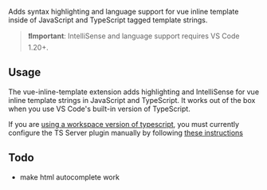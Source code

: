 <!-- [![](https://vsmarketplacebadge.apphb.com/version/bierner.lit-html.svg)](https://marketplace.visualstudio.com/items?itemName=bierner.lit-html) -->

Adds syntax highlighting and language support for vue inline template inside of JavaScript and TypeScript tagged template strings.

> **❗Important**: IntelliSense and language support requires VS Code 1.20+.

## Usage
The vue-inline-template extension adds highlighting and IntelliSense for vue inline template strings in JavaScript and TypeScript. It works out of the box when you use VS Code's built-in version of TypeScript.

If you are [using a workspace version of typescript](https://code.visualstudio.com/Docs/languages/typescript#_using-newer-typescript-versions), you must currently configure the TS Server plugin manually by following [these instructions](https://github.com/Microsoft/typescript-lit-html-plugin#usage)

## Todo
- make html autocomplete work
